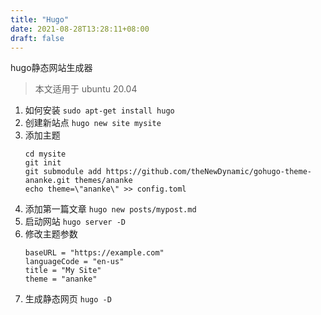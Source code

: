 ```yaml
---
title: "Hugo"
date: 2021-08-28T13:28:11+08:00
draft: false
---
```


hugo静态网站生成器

> 本文适用于 ubuntu 20.04

1. 如何安装
    `sudo apt-get install hugo`
2. 创建新站点
    `hugo new site mysite`
3. 添加主题
    ```
    cd mysite
    git init
    git submodule add https://github.com/theNewDynamic/gohugo-theme-ananke.git themes/ananke
    echo theme=\"ananke\" >> config.toml
    ```
4. 添加第一篇文章
   `hugo new posts/mypost.md`
5. 启动网站
    `hugo server -D`
6. 修改主题参数
    ```
    baseURL = "https://example.com"
    languageCode = "en-us"
    title = "My Site"
    theme = "ananke"
    ```
7. 生成静态网页
    `hugo -D`
